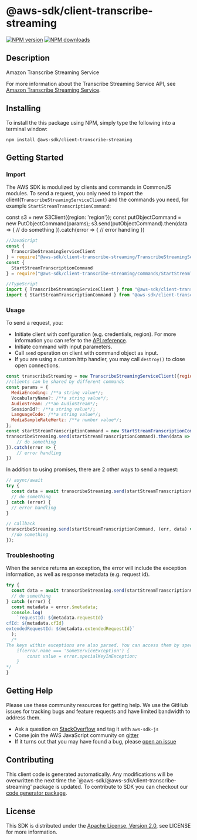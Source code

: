 # @aws-sdk/client-transcribe-streaming

[![NPM version](https://img.shields.io/npm/v/@aws-sdk/client-transcribe-streaming/preview.svg)](https://www.npmjs.com/package/@aws-sdk/client-transcribe-streaming)
[![NPM downloads](https://img.shields.io/npm/dm/@aws-sdk/client-transcribe-streaming.svg)](https://www.npmjs.com/package/@aws-sdk/client-transcribe-streaming)

## Description

<fullname>Amazon Transcribe Streaming Service</fullname>

<p>For more information about the Transcribe Streaming Service API, see <a href="https://docs.aws.amazon.com/transcribe/latest/dg/API_Operations_Amazon_Transcribe_Streaming_Service.html">Amazon Transcribe Streaming Service</a>.</p>

## Installing

To install the this package using NPM, simply type the following into a terminal window:

```
npm install @aws-sdk/client-transcribe-streaming
```

## Getting Started

### Import

The AWS SDK is modulized by clients and commands in CommonJS modules. To send a request, you only need to import the client(`TranscribeStreamingServiceClient`) and the commands you need, for example `StartStreamTranscriptionCommand`:

const s3 = new S3Client({region: 'region'});
const putObjectCommand = new PutObjectCommand(params);
s3.send(putObjectCommand).then(data => {
// do something
}).catch(error => {
// error handling
})

```javascript
//JavaScript
const {
  TranscribeStreamingServiceClient
} = require("@aws-sdk/client-transcribe-streaming/TranscribeStreamingServiceClient");
const {
  StartStreamTranscriptionCommand
} = require("@aws-sdk/client-transcribe-streaming/commands/StartStreamTranscriptionCommand");
```

```javascript
//TypeScript
import { TranscribeStreamingServiceClient } from "@aws-sdk/client-transcribe-streaming/TranscribeStreamingServiceClient";
import { StartStreamTranscriptionCommand } from "@aws-sdk/client-transcribe-streaming/commands/StartStreamTranscriptionCommand";
```

### Usage

To send a request, you:

- Initiate client with configuration (e.g. credentials, region). For more information you can refer to the [API reference][].
- Initiate command with input parameters.
- Call `send` operation on client with command object as input.
- If you are using a custom http handler, you may call `destroy()` to close open connections.

```javascript
const transcribeStreaming = new TranscribeStreamingServiceClient({region: 'region'});
//clients can be shared by different commands
const params = {
  MediaEncoding: /**a string value*/;
  VocabularyName?: /**a string value*/;
  AudioStream: /**an AudioStream*/;
  SessionId?: /**a string value*/;
  LanguageCode: /**a string value*/;
  MediaSampleRateHertz: /**a number value*/;
};
const startStreamTranscriptionCommand = new StartStreamTranscriptionCommand(params);
transcribeStreaming.send(startStreamTranscriptionCommand).then(data => {
    // do something
}).catch(error => {
    // error handling
})
```

In addition to using promises, there are 2 other ways to send a request:

```javascript
// async/await
try {
  const data = await transcribeStreaming.send(startStreamTranscriptionCommand);
  // do something
} catch (error) {
  // error handling
}
```

```javascript
// callback
transcribeStreaming.send(startStreamTranscriptionCommand, (err, data) => {
  //do something
});
```

### Troubleshooting

When the service returns an exception, the error will include the exception information, as well as response metadata (e.g. request id).

```javascript
try {
  const data = await transcribeStreaming.send(startStreamTranscriptionCommand);
  // do something
} catch (error) {
  const metadata = error.$metadata;
  console.log(
    `requestId: ${metadata.requestId}
cfId: ${metadata.cfId}
extendedRequestId: ${metadata.extendedRequestId}`
  );
  /*
The keys within exceptions are also parsed. You can access them by specifying exception names:
    if(error.name === 'SomeServiceException') {
        const value = error.specialKeyInException;
    }
*/
}
```

## Getting Help

Please use these community resources for getting help. We use the GitHub issues for tracking bugs and feature requests and have limited bandwidth to address them.

- Ask a question on [StackOverflow](https://stackoverflow.com/questions/tagged/aws-sdk-js) and tag it with `aws-sdk-js`
- Come join the AWS JavaScript community on [gitter](https://gitter.im/aws/aws-sdk-js-v3)
- If it turns out that you may have found a bug, please [open an issue](https://github.com/aws/aws-sdk-js-v3/issues)

## Contributing

This client code is generated automatically. Any modifications will be overwritten the next time the `@aws-sdk/@aws-sdk/client-transcribe-streaming' package is updated. To contribute to SDK you can checkout our [code generator package][].

## License

This SDK is distributed under the
[Apache License, Version 2.0](http://www.apache.org/licenses/LICENSE-2.0),
see LICENSE for more information.

[code generator package]: https://github.com/aws/aws-sdk-js-v3/tree/master/packages/service-types-generator
[api reference]: https://docs.aws.amazon.com/AWSJavaScriptSDK/latest/
